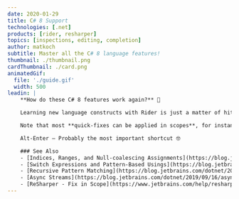 ```yaml
---
date: 2020-01-29
title: C# 8 Support
technologies: [.net]
products: [rider, resharper]
topics: [inspections, editing, completion]
author: matkoch
subtitle: Master all the C# 8 language features!
thumbnail: ./thumbnail.png
cardThumbnail: ./card.png
animatedGif:
  file: './guide.gif'
  width: 500
leadin: |
    **How do these C# 8 features work again?** 🤔

    Learning new language constructs with Rider is just a matter of hitting **Alt-Enter**. Convert a `switch` statement to `switch` expression? Alt-Enter! Prefer compound assignments instead of simple assignments? Alt-Enter! Make use of `IAsyncDisposable` and `using` declarations? You know what – Alt-Enter! 🙃

    Note that most **quick-fixes can be applied in scopes**, for instance in the current method, type, file, or even for the whole solution.

    Alt-Enter – Probably the most important shortcut 🤓

    ### See Also
    - [Indices, Ranges, and Null-coalescing Assignments](https://blog.jetbrains.com/dotnet/2019/04/24/indices-ranges-null-coalescing-assignments-look-new-language-features-c-8/)
    - [Switch Expressions and Pattern-Based Usings](https://blog.jetbrains.com/dotnet/2019/05/14/switch-expressions-pattern-based-usings-look-new-language-features-c-8/)
    - [Recursive Pattern Matching](https://blog.jetbrains.com/dotnet/2019/07/09/recursive-pattern-matching-look-new-language-features-c-8/)
    - [Async Streams](https://blog.jetbrains.com/dotnet/2019/09/16/async-streams-look-new-language-features-c-8/)
    - [ReSharper - Fix in Scope](https://www.jetbrains.com/help/resharper/Code_Analysis__Fix_in_Scope.html#)
---
```

